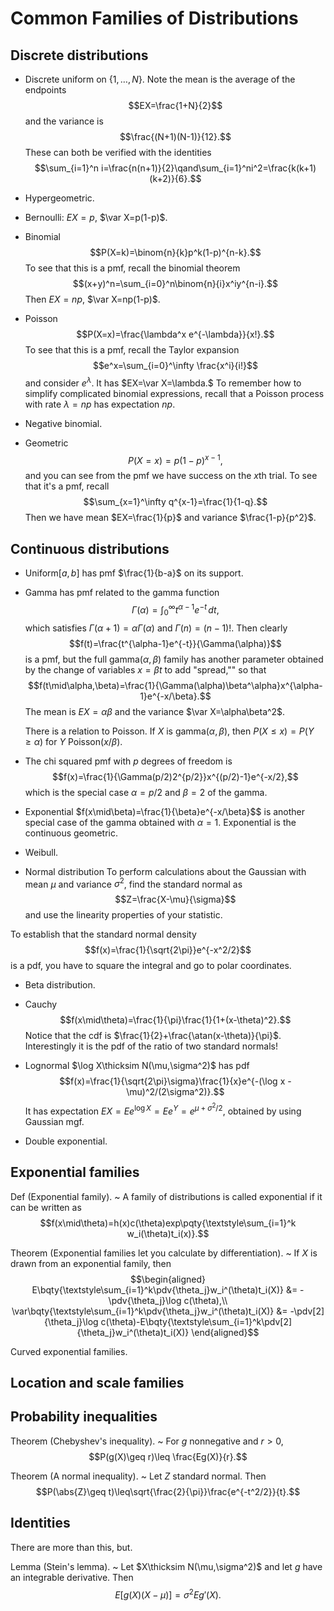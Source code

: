 # Common Families of Distributions


## Discrete distributions

 - Discrete uniform on $\{1,\dots,N\}$. Note the mean is the average of the endpoints $$EX=\frac{1+N}{2}$$ and the variance is $$\frac{(N+1)(N-1)}{12}.$$ These can both be verified with the identities $$\sum_{i=1}^n i=\frac{n(n+1)}{2}\qand\sum_{i=1}^ni^2=\frac{k(k+1)(k+2)}{6}.$$

 - Hypergeometric.

 - Bernoulli: $EX=p$, $\var X=p(1-p)$.

 - Binomial $$P(X=k)=\binom{n}{k}p^k(1-p)^{n-k}.$$To see that this is a pmf, recall the binomial theorem $$(x+y)^n=\sum_{i=0}^n\binom{n}{i}x^iy^{n-i}.$$Then $EX=np$, $\var X=np(1-p)$.

 - Poisson $$P(X=x)=\frac{\lambda^x e^{-\lambda}}{x!}.$$ To see that this is a pmf, recall the Taylor expansion $$e^x=\sum_{i=0}^\infty \frac{x^i}{i!}$$ and consider $e^\lambda$. It has $EX=\var X=\lambda.$ To remember how to simplify complicated binomial expressions, recall that a Poisson process with rate $\lambda=np$ has expectation $np$.

 - Negative binomial.

 - Geometric $$P(X=x)=p(1-p)^{x-1},$$and you can see from the pmf we have success on the $x$th trial. To see that it's a pmf, recall $$\sum_{x=1}^\infty q^{x-1}=\frac{1}{1-q}.$$ Then we have mean $EX=\frac{1}{p}$ and variance $\frac{1-p}{p^2}$.


## Continuous distributions

 - Uniform$[a,b]$ has pmf $\frac{1}{b-a}$ on its support.

 - Gamma has pmf related to the gamma function $$\Gamma(\alpha)=\int_0^\infty t^{\alpha-1}e^{-t}\,dt,$$which satisfies $\Gamma(\alpha+1)=\alpha\Gamma(\alpha)$ and $\Gamma(n)=(n-1)!.$ Then clearly $$f(t)=\frac{t^{\alpha-1}e^{-t}}{\Gamma(\alpha)}$$ is a pmf, but the full gamma$(\alpha,\beta)$ family has another parameter obtained by the change of variables $x=\beta t$ to add "spread,"" so that $$f(t\mid\alpha,\beta)=\frac{1}{\Gamma(\alpha)\beta^\alpha}x^{\alpha-1}e^{-x/\beta}.$$ The mean is $EX=\alpha\beta$ and the variance $\var X=\alpha\beta^2$.

   There is a relation to Poisson. If $X$ is gamma($\alpha,\beta$), then $P(X\leq x)=P(Y\geq\alpha)$ for $Y$ Poisson$(x/\beta)$.

 - The chi squared pmf with $p$ degrees of freedom is $$f(x)=\frac{1}{\Gamma(p/2)2^{p/2}}x^{(p/2)-1}e^{-x/2},$$ which is the special case $\alpha=p/2$ and $\beta=2$ of the gamma.

 - Exponential $f(x\mid\beta)=\frac{1}{\beta}e^{-x/\beta}$$ is another special case of the gamma obtained with $\alpha=1$. Exponential is the continuous geometric.

 - Weibull.


 - Normal distribution To perform calculations about the Gaussian with mean $\mu$ and variance $\sigma^2$, find the standard normal as $$Z=\frac{X-\mu}{\sigma}$$ and use the linearity properties of your statistic.

  To establish that the standard normal density $$f(x)=\frac{1}{\sqrt{2\pi}}e^{-x^2/2}$$ is a pdf, you have to square the integral and go to polar coordinates.

 - Beta distribution.

 - Cauchy $$f(x\mid\theta)=\frac{1}{\pi}\frac{1}{1+(x-\theta)^2}.$$Notice that the cdf is $\frac{1}{2}+\frac{\atan(x-\theta)}{\pi}$. Interestingly it is the pdf of the ratio of two standard normals!

 - Lognormal $\log X\thicksim N(\mu,\sigma^2)$ has pdf $$f(x)=\frac{1}{\sqrt{2\pi}\sigma}\frac{1}{x}e^{-(\log x - \mu)^2/(2\sigma^2)}.$$ It has expectation $EX=Ee^{\log X}=Ee^Y=e^{\mu+\sigma^2/2}$, obtained by using Gaussian mgf.

 - Double exponential.


## Exponential families

Def (Exponential family).
 ~ A family of distributions is called exponential if it can be written as $$f(x\mid\theta)=h(x)c(\theta)exp\pqty{\textstyle\sum_{i=1}^k w_i(\theta)t_i(x)}.$$

Theorem (Exponential families let you calculate by differentiation).
 ~ If $X$ is drawn from an exponential family, then $$\begin{aligned}
 E\bqty{\textstyle\sum_{i=1}^k\pdv{\theta_j}w_i^(\theta)t_i(X)}
 &=
 -\pdv{\theta_j}\log c(\theta),\\
 \var\bqty{\textstyle\sum_{i=1}^k\pdv{\theta_j}w_i^(\theta)t_i(X)}
 &=
 -\pdv[2]{\theta_j}\log c(\theta)-E\bqty{\textstyle\sum_{i=1}^k\pdv[2]{\theta_j}w_i^(\theta)t_i(X)}
 \end{aligned}$$

Curved exponential families.

## Location and scale families

## Probability inequalities

Theorem (Chebyshev's inequality).
 ~ For $g$ nonnegative and $r>0$, $$P(g(X)\geq r)\leq \frac{Eg(X)}{r}.$$

Theorem (A normal inequality).
 ~ Let $Z$ standard normal. Then $$P(\abs{Z}\geq t)\leq\sqrt{\frac{2}{\pi}}\frac{e^{-t^2/2}}{t}.$$

## Identities

There are more than this, but.

Lemma (Stein's lemma).
 ~ Let $X\thicksim N(\mu,\sigma^2)$ and let $g$ have an integrable derivative. Then $$E[g(X)(X-\mu)]=\sigma^2Eg'(X).$$
